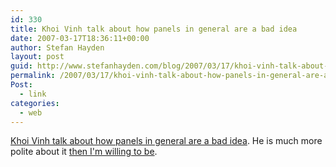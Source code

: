 ```yaml
---
id: 330
title: Khoi Vinh talk about how panels in general are a bad idea
date: 2007-03-17T18:36:11+00:00
author: Stefan Hayden
layout: post
guid: http://www.stefanhayden.com/blog/2007/03/17/khoi-vinh-talk-about-how-panels-in-general-are-a-bad-idea/
permalink: /2007/03/17/khoi-vinh-talk-about-how-panels-in-general-are-a-bad-idea/
Post:
  - link
categories:
  - web
---
```

<p><a href="http://www.subtraction.com/archives/2007/0315_panels_and_g.php">Khoi Vinh talk about how panels in general are a bad idea</a>. He is much more polite about it <a href="http://www.stefanhayden.com/blog/2007/03/17/sxsw-review-going-downhill/">then I'm willing to be</a>.
</p>
